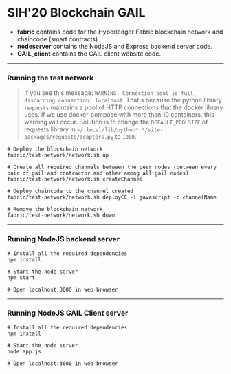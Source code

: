 # SIH'20 Blockchain GAIL

* **fabric** contains code for the Hyperledger Fabric blockchain network and chaincode (smart contracts).
* **nodeserver** contains the NodeJS and Express backend server code.
* **GAIL_client** contains the GAIL client website code.

---

### Running the test network

> If you see this message: `WARNING: Connection pool is full, discarding connection: localhost`. That's because the python library `requests` maintains a pool of HTTP connections that the docker library uses. If we use docker-compose with more than 10 containers, this warning will occur. Solution is to change the `DEFAULT_POOLSIZE` of requests library in `~/.local/lib/python*.*/site-packages/requests/adapters.py` to `1000`.

```shell
# Deploy the blockchain network
fabric/test-network/network.sh up

# Create all required channels between the peer nodes (between every pair of gail and contractor and other among all gail nodes)
fabric/test-network/network.sh createChannel

# Deploy chaincode to the channel created
fabric/test-network/network.sh deployCC -l javascript -c channelName

# Remove the blockchain network
fabric/test-network/network.sh down
```

---

### Running NodeJS backend server

```shell
# Install all the required dependencies
npm install

# Start the node server
npm start

# Open localhost:3000 in web browser
```

---

### Running NodeJS GAIL Client server

```shell
# Install all the required dependencies
npm install

# Start the node server
node app.js

# Open localhost:3600 in web browser
```
